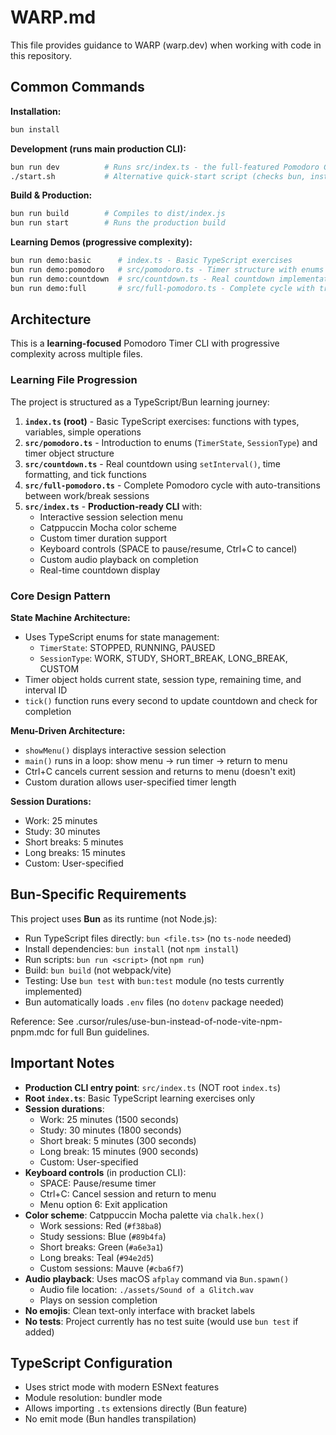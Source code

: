# WARP.md

This file provides guidance to WARP (warp.dev) when working with code in this repository.

## Common Commands

**Installation:**
```bash
bun install
```

**Development (runs main production CLI):**
```bash
bun run dev          # Runs src/index.ts - the full-featured Pomodoro CLI
./start.sh           # Alternative quick-start script (checks bun, installs deps, runs dev)
```

**Build & Production:**
```bash
bun run build        # Compiles to dist/index.js
bun run start        # Runs the production build
```

**Learning Demos (progressive complexity):**
```bash
bun run demo:basic      # index.ts - Basic TypeScript exercises
bun run demo:pomodoro   # src/pomodoro.ts - Timer structure with enums
bun run demo:countdown  # src/countdown.ts - Real countdown implementation
bun run demo:full       # src/full-pomodoro.ts - Complete cycle with transitions
```

## Architecture

This is a **learning-focused** Pomodoro Timer CLI with progressive complexity across multiple files.

### Learning File Progression

The project is structured as a TypeScript/Bun learning journey:

1. **`index.ts` (root)** - Basic TypeScript exercises: functions with types, variables, simple operations
2. **`src/pomodoro.ts`** - Introduction to enums (`TimerState`, `SessionType`) and timer object structure
3. **`src/countdown.ts`** - Real countdown using `setInterval()`, time formatting, and tick functions
4. **`src/full-pomodoro.ts`** - Complete Pomodoro cycle with auto-transitions between work/break sessions
5. **`src/index.ts`** - **Production-ready CLI** with:
   - Interactive session selection menu
   - Catppuccin Mocha color scheme
   - Custom timer duration support
   - Keyboard controls (SPACE to pause/resume, Ctrl+C to cancel)
   - Custom audio playback on completion
   - Real-time countdown display

### Core Design Pattern

**State Machine Architecture:**
- Uses TypeScript enums for state management:
  - `TimerState`: STOPPED, RUNNING, PAUSED
  - `SessionType`: WORK, STUDY, SHORT_BREAK, LONG_BREAK, CUSTOM
- Timer object holds current state, session type, remaining time, and interval ID
- `tick()` function runs every second to update countdown and check for completion

**Menu-Driven Architecture:**
- `showMenu()` displays interactive session selection
- `main()` runs in a loop: show menu → run timer → return to menu
- Ctrl+C cancels current session and returns to menu (doesn't exit)
- Custom duration allows user-specified timer length

**Session Durations:**
- Work: 25 minutes
- Study: 30 minutes
- Short breaks: 5 minutes  
- Long breaks: 15 minutes
- Custom: User-specified

## Bun-Specific Requirements

This project uses **Bun** as its runtime (not Node.js):

- Run TypeScript files directly: `bun <file.ts>` (no `ts-node` needed)
- Install dependencies: `bun install` (not `npm install`)
- Run scripts: `bun run <script>` (not `npm run`)
- Build: `bun build` (not webpack/vite)
- Testing: Use `bun test` with `bun:test` module (no tests currently implemented)
- Bun automatically loads `.env` files (no `dotenv` package needed)

Reference: See .cursor/rules/use-bun-instead-of-node-vite-npm-pnpm.mdc for full Bun guidelines.

## Important Notes

- **Production CLI entry point**: `src/index.ts` (NOT root `index.ts`)
- **Root `index.ts`**: Basic TypeScript learning exercises only
- **Session durations**: 
  - Work: 25 minutes (1500 seconds)
  - Study: 30 minutes (1800 seconds)
  - Short break: 5 minutes (300 seconds)
  - Long break: 15 minutes (900 seconds)
  - Custom: User-specified
- **Keyboard controls** (in production CLI):
  - SPACE: Pause/resume timer
  - Ctrl+C: Cancel session and return to menu
  - Menu option 6: Exit application
- **Color scheme**: Catppuccin Mocha palette via `chalk.hex()`
  - Work sessions: Red (`#f38ba8`)
  - Study sessions: Blue (`#89b4fa`)
  - Short breaks: Green (`#a6e3a1`)
  - Long breaks: Teal (`#94e2d5`)
  - Custom sessions: Mauve (`#cba6f7`)
- **Audio playback**: Uses macOS `afplay` command via `Bun.spawn()`
  - Audio file location: `./assets/Sound of a Glitch.wav`
  - Plays on session completion
- **No emojis**: Clean text-only interface with bracket labels
- **No tests**: Project currently has no test suite (would use `bun test` if added)

## TypeScript Configuration

- Uses strict mode with modern ESNext features
- Module resolution: bundler mode
- Allows importing `.ts` extensions directly (Bun feature)
- No emit mode (Bun handles transpilation)
